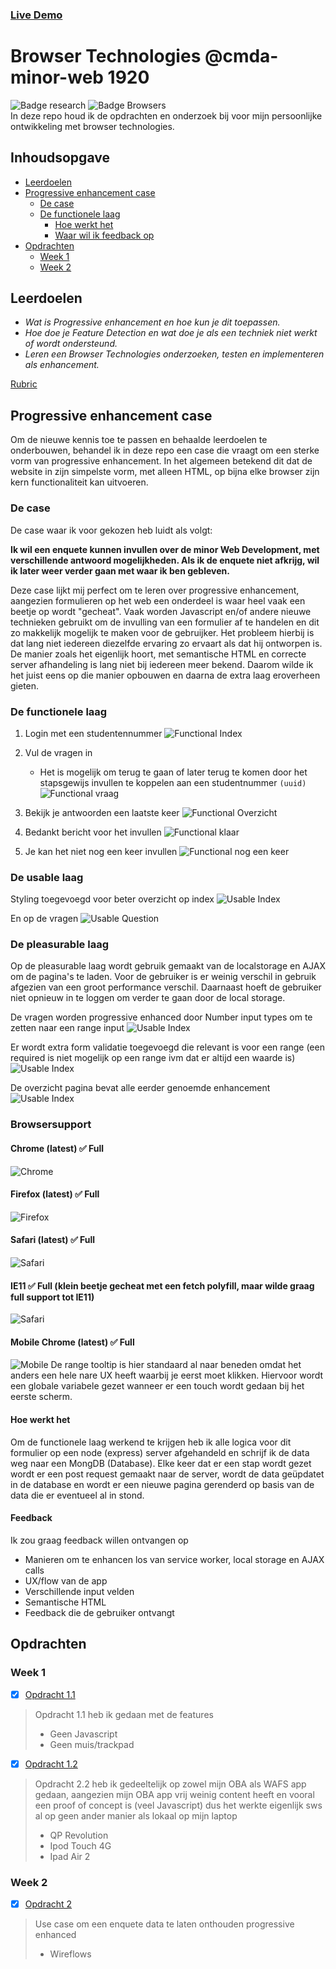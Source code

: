 ### [Live Demo](https://browsertech1920.herokuapp.com)
# Browser Technologies @cmda-minor-web 1920
![Badge research](https://badgen.net/badge/icon/research?icon=codecov&label)
![Badge Browsers](https://badgen.net/badge/icon/browsers/purple?icon=chrome&label)    
In deze repo houd ik de opdrachten en onderzoek bij voor mijn persoonlijke ontwikkeling met browser technologies.    
## Inhoudsopgave
- [Leerdoelen](#leerdoelen)
- [Progressive enhancement case](#progressive-enhancement-case)
    * [De case](#de-case)
    * [De functionele laag](#de-functionele-laag)
        + [Hoe werkt het](#hoe-werkt-het)
        + [Waar wil ik feedback op](#feedback)
- [Opdrachten](#opdrachten)
    * [Week 1](#week-1)
    * [Week 2](#week-2)

## Leerdoelen
- _Wat is Progressive enhancement en hoe kun je dit toepassen._
- _Hoe doe je Feature Detection en wat doe je als een techniek niet werkt of wordt ondersteund._
- _Leren een Browser Technologies onderzoeken, testen en implementeren als enhancement._

[Rubric](https://docs.google.com/spreadsheets/d/1MV3BWwwg_Zz1n-S_qOM4iSm4gA4M6g0xAxGacyaPuac/edit?usp=sharing)

## Progressive enhancement case
Om de nieuwe kennis toe te passen en behaalde leerdoelen te onderbouwen, behandel ik in deze repo een case die vraagt om 
een sterke vorm van progressive enhancement. In het algemeen betekend dit dat de website in zijn simpelste vorm, met alleen HTML,
op bijna elke browser zijn kern functionaliteit kan uitvoeren.
### De case
De case waar ik voor gekozen heb luidt als volgt:   

__Ik wil een enquete kunnen invullen over de minor Web Development, met verschillende antwoord mogelijkheden. Als ik de enquete niet afkrijg, wil ik later weer verder gaan met waar ik ben gebleven.__   

Deze case lijkt mij perfect om te leren over progressive enhancement, aangezien formulieren op het web een onderdeel is waar
heel vaak een beetje op wordt "gecheat". Vaak worden Javascript en/of andere nieuwe technieken gebruikt om de invulling van
een formulier af te handelen en dit zo makkelijk mogelijk te maken voor de gebruijker. Het probleem hierbij is dat lang niet 
iedereen diezelfde ervaring zo ervaart als dat hij ontworpen is. De manier zoals het eigenlijk hoort, met semantische HTML en
correcte server afhandeling is lang niet bij iedereen meer bekend. Daarom wilde ik het juist eens op die manier opbouwen
en daarna de extra laag eroverheen gieten.

### De functionele laag
1. Login met een studentennummer
![Functional Index](./onderzoek/images/functionalIndex.png)

2. Vul de vragen in
    * Het is mogelijk om terug te gaan of later terug te komen door het stapsgewijs invullen te koppelen aan een studentnummer `(uuid)`
![Functional vraag](./onderzoek/images/functionalVraag.png)

3. Bekijk je antwoorden een laatste keer
![Functional Overzicht](./onderzoek/images/functionalOverzicht.png)

4. Bedankt bericht voor het invullen
![Functional klaar](./onderzoek/images/functionalKlaar.png)

5. Je kan het niet nog een keer invullen
![Functional nog een keer](./onderzoek/images/functionalAgain.png)

### De usable laag
Styling toegevoegd voor beter overzicht op index
![Usable Index](./onderzoek/images/usableBegin.png)

En op de vragen
![Usable Question](./onderzoek/images/usableQ.png)

### De pleasurable laag
Op de pleasurable laag wordt gebruik gemaakt van de localstorage en AJAX om de pagina's te laden.
Voor de gebruiker is er weinig verschil in gebruik afgezien van een groot performance verschil.
Daarnaast hoeft de gebruiker niet opnieuw in te loggen om verder te gaan door de local storage.

De vragen worden progressive enhanced door Number input types om te zetten naar een range input
![Usable Index](./onderzoek/images/pleasurable%20Q.png)

Er wordt extra form validatie toegevoegd die relevant is voor een range (een required is niet mogelijk op een range ivm dat er altijd een waarde is)
![Usable Index](./onderzoek/images/pleasurableValid.png)

De overzicht pagina bevat alle eerder genoemde enhancement
![Usable Index](./onderzoek/images/pleasurableFin.png)

### Browsersupport
#### Chrome (latest) ✅ Full
![Chrome](./onderzoek/images/pleasurable%20Q.png)

#### Firefox (latest) ✅ Full
![Firefox](./onderzoek/images/firefox.png)

#### Safari (latest) ✅ Full
![Safari](./onderzoek/images/safari.png)

#### IE11 ✅ Full (klein beetje gecheat met een fetch polyfill, maar wilde graag full support tot IE11)
![Safari](./onderzoek/images/ie11.png)

#### Mobile Chrome (latest) ✅ Full
![Mobile](./onderzoek/images/pleasurableMob.jpg)
De range tooltip is hier standaard al naar beneden omdat het anders een hele nare UX heeft waarbij je eerst moet klikken.
Hiervoor wordt een globale variabele gezet wanneer er een touch wordt gedaan bij het eerste scherm.

#### Hoe werkt het
Om de functionele laag werkend te krijgen heb ik alle logica voor dit formulier op een node (express) server afgehandeld en schrijf
ik de data weg naar een MongDB (Database). Elke keer dat er een stap wordt gezet wordt er een post request gemaakt naar de server,
wordt de data geüpdatet in de database en wordt er een nieuwe pagina gerenderd op basis van de data die er eventueel al in stond.


#### Feedback
Ik zou graag feedback willen ontvangen op
- Manieren om te enhancen los van service worker, local storage en AJAX calls
- UX/flow van de app
- Verschillende input velden
- Semantische HTML
- Feedback die de gebruiker ontvangt

## Opdrachten
### Week 1
- [x] [Opdracht 1.1](./onderzoek/breekHetWeb.md)
>    Opdracht 1.1 heb ik gedaan met de features
>    - Geen Javascript
>    - Geen muis/trackpad
- [x] [Opdracht 1.2](./onderzoek/devices.md)
>    Opdracht 2.2 heb ik gedeeltelijk op zowel mijn OBA als WAFS app gedaan, aangezien mijn OBA app vrij weinig content heeft en vooral een proof of concept is (veel Javascript) dus het werkte eigenlijk sws al op geen ander manier als lokaal op mijn laptop
>   - QP Revolution
>   - Ipod Touch 4G
>   - Ipad Air 2

### Week 2
- [x] [Opdracht 2](./onderzoek/peOpdracht.md)
>    Use case om een enquete data te laten onthouden progressive enhanced
>    - Wireflows

<!--
### Week 2
Wat laat je zien als een browser of gebruiker een 'enhancement' niet kan tonen of zien? Hoe doe je Feature Detection en wat doe je als een techniek niet werkt of wordt ondersteund? [Planning week 2](./slides/Week2.png)

#### Woensdag
- [Les 3 - Over Feature detect & Briefing opdracht 2]()
- [Opdracht 2 - Progressive Enhanced Browser Technologie](Opdracht2.md)

Deze les gaan we onderstaande artikelen bespreken:
- [HTML: The Inaccessible Parts](https://daverupert.com/2020/02/html-the-inaccessible-parts/)
- [Accessibility Through Semantic HTML by Laura Kalbag](https://24ways.org/2017/accessibility-through-semantic-html/)


#### Weekly Nerd
PE bij de Voorhoede.


#### Donderdag
- [Les 4 - Over Browsers]()

Deze les gaan we onderstaande artikelen bespreken:
- [The accessibility mindset by Eric Eggert](https://24ways.org/2015/the-accessibility-mindset/)
- [The Role of Enhancement in Web Design by Raluca Budiu / Nielsen Norman Group](https://www.nngroup.com/articles/enhancement/)


#### Vrijdag
Code review en feedbackgesprekken opdracht 2.




### Week 3
Deze week werken we verder aan opdracht 2. [Planning week 3](./slides/Week3.png)


#### Woensdag
- [Les 5 - Over Notificaties]()

Deze les gaan we onderstaande artikelen bespreken:
- [Progressive Enhancement and Data Visualizations by Chris Coyier](https://css-tricks.com/progressive-enhancement-data-visualizations/)
- [Make the Web Work For Everyone by Justin Crawford, Chris Mills, Ali Spivak](https://hacks.mozilla.org/2016/07/make-the-web-work-for-everyone/)


#### Weekly Nerd
Op bezoek bij Bol.com


#### Donderdag
Verder werken aan opdracht 2



#### Vrijdag
Code review en beoordelingsgesprekken opdracht 2.
-->


<!-- Add a link to your live demo in Github Pages 🌐-->

<!-- ☝️ replace this description with a description of your own work -->

<!-- replace the code in the /docs folder with your own, so you can showcase your work with GitHub Pages 🌍 -->

<!-- Add a nice poster image here at the end of the week, showing off your shiny frontend 📸 -->

<!-- Maybe a table of contents here? 📚 -->

<!-- How about a section that describes how to install this project? 🤓 -->

<!-- ...but how does one use this project? What are its features 🤔 -->

<!-- Maybe a checklist of done stuff and stuff still on your wishlist? ✅ -->

<!-- How about a license here? 📜 (or is it a licence?) 🤷 -->
